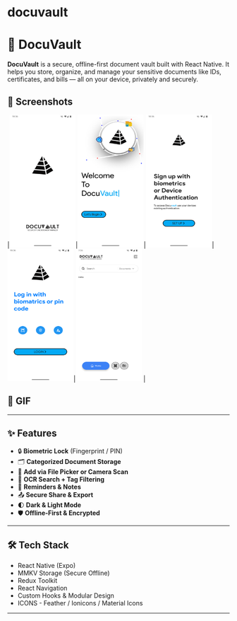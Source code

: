 # docuvault

# 🔐 DocuVault

**DocuVault** is a secure, offline-first document vault built with React Native. It helps you store, organize, and manage your sensitive documents like IDs, certificates, and bills — all on your device, privately and securely.

## 📸 Screenshots

|<img src="./assets/screenshots/1.png" width="150" height="300"/>|<img src="./assets/screenshots/2.png" width="150"  height="300" />|<img src="./assets/screenshots/3.png" width="150"  height="300" />|<img src="./assets/screenshots/4.png" width="150" height="300" />|<img src="./assets/screenshots/5.png" width="150" height="300" /> |

## 🎥 GIF

---

## ✨ Features

- 🔒 **Biometric Lock** (Fingerprint / PIN)
- 🗂️ **Categorized Document Storage**
- 📂 **Add via File Picker or Camera Scan**
- 🔎 **OCR Search + Tag Filtering**
- 📅 **Reminders & Notes**
- 📤 **Secure Share & Export**
- 🌓 **Dark & Light Mode**
- 🛡️ **Offline-First & Encrypted**

---

## 🛠 Tech Stack

- React Native (Expo)
- MMKV Storage (Secure Offline)
- Redux Toolkit
- React Navigation
- Custom Hooks & Modular Design
- ICONS - Feather / Ionicons / Material Icons

---
